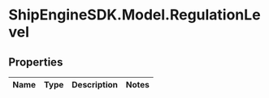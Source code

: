 # ShipEngineSDK.Model.RegulationLevel

## Properties

Name | Type | Description | Notes
------------ | ------------- | ------------- | -------------

